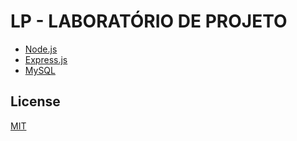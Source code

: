 # LP - LABORATÓRIO DE PROJETO

-   [Node.js](https://nodejs.org/)
-   [Express.js](https://expressjs.com/)
-   [MySQL](https://www.mysql.com/)

## License

[MIT](https://github.com/WallQ/LP/blob/master/LICENSE)
